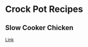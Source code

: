 # Crock Pot Recipes

## Slow Cooker Chicken

[Link](http://www.number-2-pencil.com/2013/03/13/slow-cooker-chicken/)
